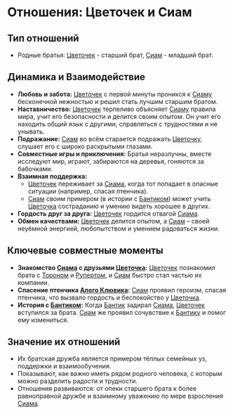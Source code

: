 # Отношения: Цветочек и Сиам

## Тип отношений

- Родные братья: [Цветочек](../characters/main_heroes/cvetochek.md) - старший брат, [Сиам](../characters/relatives/siam_brat_cvetochka.md) - младший брат.

## Динамика и Взаимодействие

- **Любовь и забота:** [Цветочек](../characters/main_heroes/cvetochek.md) с первой минуты проникся к [Сиаму](../characters/relatives/siam_brat_cvetochka.md) бесконечной нежностью и решил стать лучшим старшим братом.
- **Наставничество:** [Цветочек](../characters/main_heroes/cvetochek.md) терпеливо объясняет [Сиаму](../characters/relatives/siam_brat_cvetochka.md) правила мира, учит его безопасности и делится своим опытом. Он учит его находить общий язык с другими, справляться с трудностями и не унывать.
- **Подражание:** [Сиам](../characters/relatives/siam_brat_cvetochka.md) во всём старается подражать [Цветочку](../characters/main_heroes/cvetochek.md), слушает его с широко раскрытыми глазами.
- **Совместные игры и приключения:** Братья неразлучны, вместе исследуют мир, играют, забираются на деревья, гоняются за бабочками.
- **Взаимная поддержка:**
  - [Цветочек](../characters/main_heroes/cvetochek.md) переживает за [Сиама](../characters/relatives/siam_brat_cvetochka.md), когда тот попадает в опасные ситуации (например, спасая птенчика).
  - [Сиам](../characters/relatives/siam_brat_cvetochka.md) своим примером (в истории с [Бантиком](../characters/friends_allies/bantik_kotyonok.md)) может учить [Цветочка](../characters/main_heroes/cvetochek.md) состраданию и умению видеть хорошее в других.
- **Гордость друг за друга:** [Цветочек](../characters/main_heroes/cvetochek.md) гордится отвагой [Сиама](../characters/relatives/siam_brat_cvetochka.md).
- **Обмен качествами:** [Цветочек](../characters/main_heroes/cvetochek.md) делится опытом, а [Сиам](../characters/relatives/siam_brat_cvetochka.md) – своей неуёмной энергией, любопытством и умением радоваться жизни.

## Ключевые совместные моменты

- **Знакомство [Сиама](../characters/relatives/siam_brat_cvetochka.md) с друзьями [Цветочка](../characters/main_heroes/cvetochek.md):** [Цветочек](../characters/main_heroes/cvetochek.md) познакомил брата с [Тороном](../characters/main_heroes/toron.md) и [Рупертом](../characters/main_heroes/rupert.md), и [Сиам](../characters/relatives/siam_brat_cvetochka.md) быстро стал частью их компании.
- **Спасение птенчика [Алого Клювика](../characters/friends_allies/aliy_klyuvik_ptenets.md):** [Сиам](../characters/relatives/siam_brat_cvetochka.md) проявил героизм, спасая птенчика, что вызвало гордость и беспокойство у [Цветочка](../characters/main_heroes/cvetochek.md).
- **История с [Бантиком](../characters/friends_allies/bantik_kotyonok.md):** Когда [Бантик](../characters/friends_allies/bantik_kotyonok.md) задирал [Сиама](../characters/relatives/siam_brat_cvetochka.md), [Цветочек](../characters/main_heroes/cvetochek.md) вступился за брата. [Сиам](../characters/relatives/siam_brat_cvetochka.md) же проявил сочувствие к [Бантику](../characters/friends_allies/bantik_kotyonok.md) и помог ему измениться.

## Значение их отношений

- Их братская дружба является примером тёплых семейных уз, поддержки и взаимообучения.
- Показывают, как важно иметь рядом родного человека, с которым можно разделить радости и трудности.
- Отношения развиваются: от опеки старшего брата к более равноправной дружбе и взаимному уважению по мере взросления [Сиама](../characters/relatives/siam_brat_cvetochka.md).
